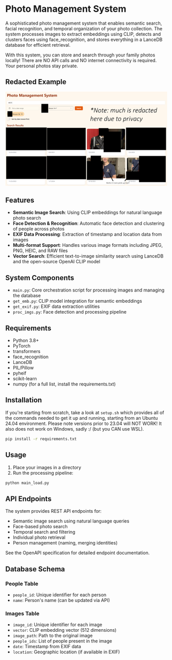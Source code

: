 # Photo Management System

A sophisticated photo management system that enables semantic search, facial recognition, and temporal organization of
your photo collection. The system processes images to extract embeddings using CLIP, detects and clusters faces using
face_recognition, and stores everything in a LanceDB database for efficient retrieval.

With this system, you can store and search through your family photos locally! There are NO API calls and NO internet
connectivity is required. Your personal photos stay private.

## Redacted Example
![Photo Example](https://github.com/T-Lind/photo-library/blob/master/photos-example.png)

## Features

- **Semantic Image Search**: Using CLIP embeddings for natural language photo search
- **Face Detection & Recognition**: Automatic face detection and clustering of people across photos
- **EXIF Data Processing**: Extraction of timestamp and location data from images
- **Multi-format Support**: Handles various image formats including JPEG, PNG, HEIC, and RAW files
- **Vector Search**: Efficient text-to-image similarity search using LanceDB and the open-source OpenAI CLIP model

## System Components

- `main.py`: Core orchestration script for processing images and managing the database
- `get_emb.py`: CLIP model integration for semantic embeddings
- `get_exif.py`: EXIF data extraction utilities
- `proc_imgs.py`: Face detection and processing pipeline

## Requirements

- Python 3.8+
- PyTorch
- transformers
- face_recognition
- LanceDB
- PIL/Pillow
- pyheif
- scikit-learn
- numpy
  (for a full list, install the requirements.txt)

## Installation

If you're starting from scratch, take a look at `setup.sh` which provides all of the commands needed to get it up and
running, starting from an Ubuntu 24.04 environment. Please note versions prior to 23.04 will NOT WORK! It also does not
work on Windows, sadly :/ (but you CAN use WSL).

```bash
pip install -r requirements.txt
```

## Usage

1. Place your images in a directory
2. Run the processing pipeline:

```bash
python main_load.py
```

## API Endpoints

The system provides REST API endpoints for:

- Semantic image search using natural language queries
- Face-based photo search
- Temporal search and filtering
- Individual photo retrieval
- Person management (naming, merging identities)

See the OpenAPI specification for detailed endpoint documentation.

## Database Schema

### People Table

- `people_id`: Unique identifier for each person
- `name`: Person's name (can be updated via API)

### Images Table

- `image_id`: Unique identifier for each image
- `vector`: CLIP embedding vector (512 dimensions)
- `image_path`: Path to the original image
- `people_ids`: List of people present in the image
- `date`: Timestamp from EXIF data
- `location`: Geographic location (if available in EXIF)
